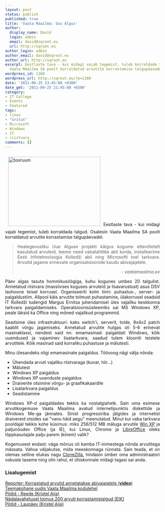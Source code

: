 ```yaml
---
layout: post
status: publish
published: true
title: 'Vaata Maailma: Uus Algus'
author:
  display_name: David
  login: admin
  email: david@sqroot.eu
  url: http://sqroot.eu
author_login: admin
author_email: david@sqroot.eu
author_url: http://sqroot.eu
excerpt: Eestlaste tava - kui midagi vajab tegemist, tuleb korraldada talgud. Osalesin
  Vaata Maailma SA poolt korraldatud arvutite korrastamise talgupäevadel.
wordpress_id: 1160
wordpress_url: http://sqroot.eu/?p=1160
date: '2011-09-25 23:45:08 +0300'
date_gmt: '2011-09-25 21:45:08 +0300'
category:
- IT College
- Events
- Featured
tags:
- linux
- "üritus"
- Microsoft
- Windows
- IT
- riistvara
comments: []
---
```

<p style="text-align: justify"><a title="EIK tööruum tarkvara paigalduseks" href="http://sqroot.eu/wp-content/uploads/2011/09/Photo0242.jpg"><img class="alignleft size-medium wp-image-1161" style="margin: 10px" src="http://sqroot.eu/wp-content/uploads/2011/09/Photo0242-300x225.jpg" alt="tooruum" width="300" height="225" /></a>Eestlaste tava - kui midagi vajab tegemist, tuleb korraldada talgud. Osalesin Vaata Maailma SA poolt korraldatud arvutite korrastamise talgupäevadel.

<blockquote>
<p style="text-align: justify">Heategevusliku Uue Alguse projekti käigus kogume ettevõtetelt kasutatud arvuteid, teeme need vabatahtlike abil korda, installeerime Eesti Infotehnoloogia Kolledži abil ning Microsofti toel tarkvara. Arvutid jagame erinevate organisatsioonide kaudu abivajajatele.

<p style="text-align: right"><em>- vaatamaailma.ee</em>

</blockquote>
<p style="text-align: justify">Päev algas tasuta hommikusöögiga, kuhu kogunes umbes 20 talgulist. Annetatud riistvara (massiivses koguses arvuteid ja lisavarustust) asus DSV laohoone teisel korrusel. Organiseeriti kolm tiimi: puhastus-, server- ja paigaldustiim. Allpool käis arvutite tolmust puhastamine, ülakorrusel seadsid IT Kolledži tudengid Margus Ernitsa juhendamisel üles vajaliku keskkonna tarkvara paigaldamiseks. Operatsioonisüsteemiks sai MS Windows XP, peale läksid ka Office ning mõned vajalikud programmid.

<p style="text-align: justify">Seadsime üles infrastruktuuri: kaks switch'i, serverit, toide, 8x4x2 patch kaablit võrgu jagamiseks. Annetatud arvutite hulgas oli 5-6 erinevat masinaklassi, nendest said nn. emamasinad: paigaldati Windows, kõik uuendused ja vajaminev lisatarkvara; saadud tulem klooniti teistele arvutitele. Kõik masinad said korraliku puhastuse ja mälutesti.

<p style="text-align: justify">Minu ülesandeks oligi emamasinate paigaldus. Töövoog nägi välja nõnda:

<ul>
<li>Ühendada arvuti vajaliku riistvaraga (kuvar, hiir...)</li>
<li>Mälutest</li>
<li>Windows XP paigaldus</li>
<li>Windows XP uuenduste paigaldus</li>
<li>Draiverite otsimine võrgu- ja graafikakaardile</li>
<li>Lisatarkvara paigaldus</li>
<li>Seadistamine</li>
</ul>
<p style="text-align: justify">Windows XP-d paigaldades tekkis ka nostalgiahetk. Sain oma esimese arvutikogemuse Vaata Maailma avatud internetipunktis diskettide ja WIndows Me-ga jännates. Sinist progressiriba jälgides ja internetist draivereid otsides sai "vanu häid aegu" meenutatud. Minul kui vaba tarkvara pooldajal tekkis kohe küsimus: miks 256/512 MB mäluga arvutile <a title="Windows XP" href="http://en.wikipedia.org/wiki/Windows_XP" rel="wikipedia">Win XP</a> ja paljunõudev Office (ja IE), kui Linux, Chrome ja <a title="LibreOffice" href="http://en.wikipedia.org/wiki/LibreOffice" rel="wikipedia">LibreOffice</a> oleks lõppkasutajale palju parem (kiirem) valik?

<p style="text-align: justify">Kogemusest endast: väga mõnus oli kamba IT-inimestega nõnda arvutitega mässata. Vahva väljakutse, mida meeskonnaga rünnata. Sain teada, et on olemas selline elukas nagu <a href="http://clonezilla.org/">CloneZilla</a>, hindasin ümber oma administraatori oskuste taseme ning olin rahul, et ühiskonnale midagi tagasi sai anda.

<h3 style="text-align: justify">Lisalugemist</h3>

<a href="http://www.reporter.ee/2011/09/23/korrastatud-arvutid-annetatakse-abivajajatele/">Reporter: Korrastatud arvutid annetatakse abivajajatele (<strong>video</strong>)</a><br />
<a href="http://www.vaatamaailma.ee/?p=562">Teemakohane uudis Vaata Maailma kodulehel</a><br />
<a href="https://picasaweb.google.com/114276696176425754713/20110923UusAlgusReede?authkey=Gv1sRgCK34j7qH6v6phwE">Pildid - Reede (Kristel Aija)</a><br />
<a href="http://www.itcollege.ee/2011/09/27/6240/">Nädalavahetusel toimus 200 arvuti korrastamistalgud (EIK)</a><br />
<a href="https://picasaweb.google.com/114276696176425754713/20110924UusAlgusLaupaev?authkey=Gv1sRgCOiFu9HTncTc2gE">Pildid - Laupäev (Kristel Aija)</a>

